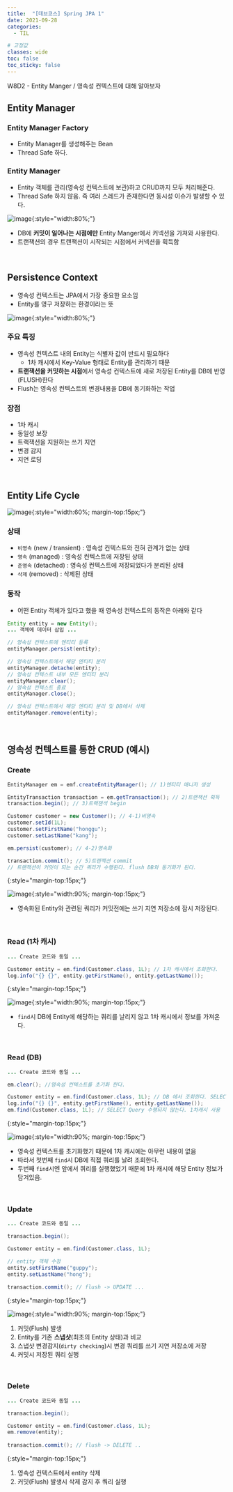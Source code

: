 ```yaml
---
title:  "[데브코스] Spring JPA 1"
date: 2021-09-28
categories: 
  - TIL

# 고정값
classes: wide
toc: false
toc_sticky: false
---
```


W8D2 - Entity Manger / 영속성 컨텍스트에 대해 알아보자

## Entity Manager

### Entity Manager Factory

- Entity Manager를 생성해주는 Bean
- Thread Safe 하다.

### Entity Manager

- Entity 객체를 관리(영속성 컨텍스트에 보관)하고 CRUD까지 모두 처리해준다.
- Thread Safe 하지 않음. 즉 여러 스레드가 존재한다면 동시성 이슈가 발생할 수 있다.

![image](https://user-images.githubusercontent.com/71180414/135149939-396304c7-92fc-4e05-8ff0-9e02a01846a7.png){:style="width:80%;"}

- DB에 **커밋이 일어나는 시점에만** Entity Manger에서 커넥션을 가져와 사용한다.
- 트랜잭션의 경우 트랜잭션이 시작되는 시점에서 커넥션을 획득함

<br>

## Persistence Context

- 영속성 컨텍스트는 JPA에서 가장 중요한 요소임
- Entity를 영구 저장하는 환경이라는 뜻

![image](https://user-images.githubusercontent.com/71180414/135150533-01ba39a2-9fe8-458b-8579-606a321d7f07.png){:style="width:80%;"}

### 주요 특징

- 영속성 컨텍스트 내의 Entity는 식별자 값이 반드시 필요하다
    - 1차 캐시에서 Key-Value 형태로 Entity를 관리하기 때문
- **트랜잭션을 커밋하는 시점**에서 영속성 컨텍스트에 새로 저장된 Entity를 DB에 반영(FLUSH)한다 
- Flush는 영속성 컨텍스트의 변경내용을 DB에 동기화하는 작업

### 장점

- 1차 캐시
- 동일성 보장
- 트랙잭션을 지원하는 쓰기 지연
- 변경 감지
- 지연 로딩

<br>

## Entity Life Cycle

![image](https://user-images.githubusercontent.com/71180414/135151490-bbe4fd80-2f81-4e97-abae-f88187944c9f.png){:style="width:60%; margin-top:15px;"}

### 상태

- `비영속` (new / transient) : 영속성 컨텍스트와 전혀 관계가 없는 상태
- `영속` (managed) : 영속성 컨텍스트에 저장된 상태
- `준영속` (detached) : 영속성 컨텍스트에 저장되었다가 분리된 상태
- `삭제` (removed) : 삭제된 상태

### 동작

- 어떤 Entity 객체가 있다고 했을 때 영속성 컨텍스트의 동작은 아래와 같다

```java
Entity entity = new Entity();
... 객체에 데이터 삽입 ...

// 영속성 컨텍스트에 엔티티 등록
entityManager.persist(entity);

// 영속성 컨텍스트에서 해당 엔티티 분리
entityManager.detache(entity);
// 영속성 컨텍스트 내부 모든 엔티티 분리
entityManager.clear();
// 영속성 컨텍스트 종료
entityManager.close();

// 영속성 컨텍스트에서 해당 엔티티 분리 및 DB에서 삭제
entityManager.remove(entity);
```

<br>

## 영속성 컨텍스트를 통한 CRUD (예시)

### Create

```java
EntityManager em = emf.createEntityManager(); // 1)엔티티 매니저 생성

EntityTransaction transaction = em.getTransaction(); // 2)트랜잭션 획득
transaction.begin(); // 3)트랙잰셕 begin

Customer customer = new Customer(); // 4-1)비영속
customer.setId(1L);
customer.setFirstName("honggu");
customer.setLastName("kang");

em.persist(customer); // 4-2)영속화

transaction.commit(); // 5)트랜잭션 commit
// 트랜잭션이 커밋이 되는 순간 쿼리가 수행된다. flush DB와 동기화가 된다.
```
{:style="margin-top:15px;"}

![image](https://user-images.githubusercontent.com/71180414/135154442-6e5e386b-44bf-4489-adef-7b9a81e4d22f.png){:style="width:90%; margin-top:15px;"}

- 영속화된 Entity와 관련된 쿼리가 커밋전에는 쓰기 지연 저장소에 잠시 저장된다.

<br>

### Read (1차 캐시)

```java
... Create 코드와 동일 ...

Customer entity = em.find(Customer.class, 1L); // 1차 캐시에서 조회한다.
log.info("{} {}", entity.getFirstName(), entity.getLastName());
```
{:style="margin-top:15px;"}

![image](https://user-images.githubusercontent.com/71180414/135154979-7b9041e5-5fd3-4bf7-8ab7-af8f025c8d56.png){:style="width:90%; margin-top:15px;"}

- `find`시 DB에 Entity에 해당하는 쿼리를 날리지 않고 1차 캐시에서 정보를 가져온다.

<br>

### Read (DB)

```java
... Create 코드와 동일 ...

em.clear(); //영속성 컨텍스트를 초기화 한다.

Customer entity = em.find(Customer.class, 1L); // DB 에서 조회한다. SELECT ...
log.info("{} {}", entity.getFirstName(), entity.getLastName());
em.find(Customer.class, 1L); // SELECT Query 수행되지 않는다. 1차캐시 사용
```
{:style="margin-top:15px;"}

![image](https://user-images.githubusercontent.com/71180414/135154994-6f8f4cb5-4760-40b3-afc0-1ee4893d9fd2.png){:style="width:90%; margin-top:15px;"}

- 영속성 컨텍스트를 초기화했기 때문에 1차 캐시에는 아무런 내용이 없음
- 따라서 첫번째 `find`시 DB에 직접 쿼리를 날려 조회한다.
- 두번째 `find`시엔 앞에서 쿼리를 실행했었기 때문에 1차 캐시에 해당 Entity 정보가 담겨있음.

<br>

### Update

```java
... Create 코드와 동일 ...

transaction.begin();

Customer entity = em.find(Customer.class, 1L);

// entity 객체 수정
entity.setFirstName("guppy");
entity.setLastName("hong");

transaction.commit(); // flush -> UPDATE ... 
```
{:style="margin-top:15px;"}

![image](https://user-images.githubusercontent.com/71180414/135155011-384a967e-f4df-4bff-9fb8-a6667f82b598.png){:style="width:90%; margin-top:15px;"}

1. 커밋(Flush) 발생
2. Entity를 기존 **스냅샷**(최초의 Entity 상태)과 비교
3. 스냅샷 변경감지(`dirty checking`)시 변경 쿼리를 쓰기 지연 저장소에 저장
4. 커밋시 저장된 쿼리 실행

<br>

### Delete

```java
... Create 코드와 동일 ...

transaction.begin();

Customer entity = em.find(Customer.class, 1L);
em.remove(entity);
    
transaction.commit(); // flush -> DELETE ..
```
{:style="margin-top:15px;"}

1. 영속성 컨텍스트에서 entity 삭제
2. 커밋(Flush) 발생시 삭제 감지 후 쿼리 실행